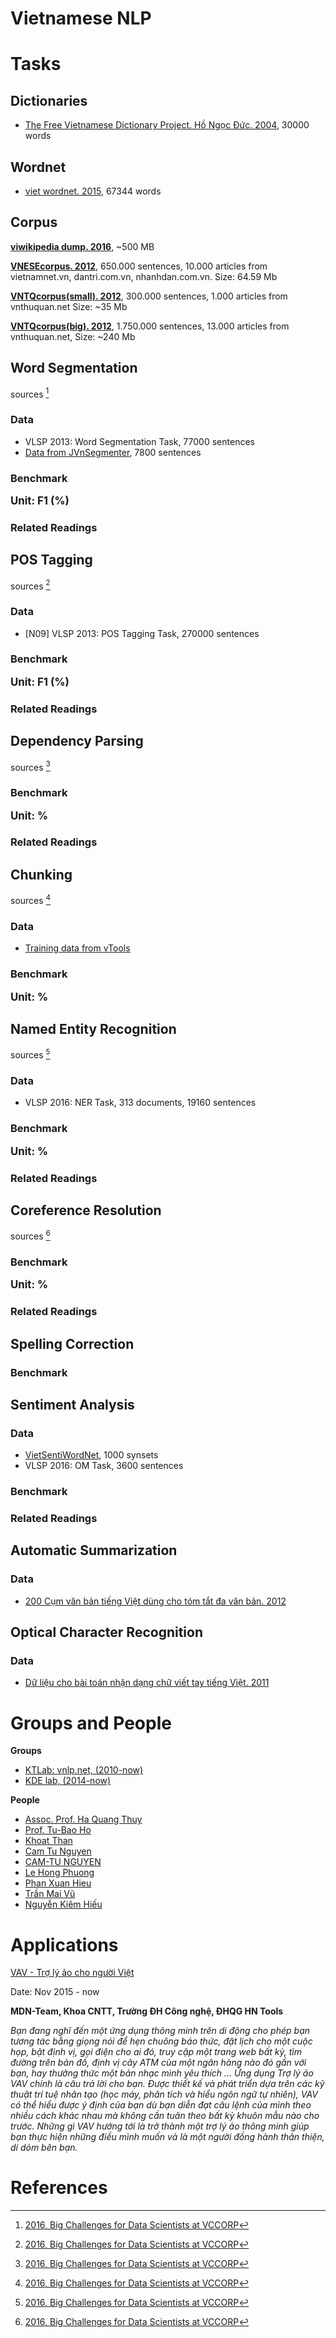 # Vietnamese NLP

<div class="papers" gid="147QdXmHU38Ru7tHYrANXUgvMWzek7Zxi8EkUo-m0unE"></div>

<div class="clear-fix"></div>

# Tasks

## Dictionaries

* [The Free Vietnamese Dictionary Project. Hồ Ngọc Đức. 2004](http://www.informatik.uni-leipzig.de/~duc/Dict/), 30000 words

## Wordnet

* [viet wordnet. 2015](http://viet.wordnet.vn/wnms/editor/search/by-word/y%C3%AAu/2%7Cv), 67344 words

## Corpus

**[viwikipedia dump. 2016](https://dumps.wikimedia.org/viwiki/)**, ~500 MB

**<a href="http://viet.jnlp.org/download-du-lieu-tu-vung-corpus" target="_blank">VNESEcorpus. 2012</a>**, 650.000 sentences, 10.000 articles from vietnamnet.vn, dantri.com.vn, nhanhdan.com.vn. Size: 64.59 Mb

**<a href="http://viet.jnlp.org/download-du-lieu-tu-vung-corpus" target="_blank">VNTQcorpus(small). 2012</a>**, 300.000 sentences, 1.000 articles from vnthuquan.net
Size: ~35 Mb

**<a href="http://viet.jnlp.org/download-du-lieu-tu-vung-corpus" target="_blank">VNTQcorpus(big). 2012</a>**, 1.750.000 sentences, 13.000 articles from vnthuquan.net, Size: ~240 Mb

## Word Segmentation

sources [^1]

### Data

* VLSP 2013: Word Segmentation Task, 77000 sentences
* [Data from JVnSegmenter](http://www.jaist.ac.jp/~hieuxuan/vnwordseg/data/), 7800 sentences

### Benchmark

<big><b>Unit: F1 (%)</b></big>

<div class="benchmarks" gid="1aaKrh8UL6ETdV7TXFR63oip5LVDwD08nSNwRkdNiPRg"></div>

<div class="clearfix"></div>

### Related Readings

<div class="papers" gid="1OAfZGyYyolDdONqnrxq_QMD-KYDZWfejGBjWJXtj0mk"></div>

<div class="clear-fix"></div>

## POS Tagging

sources [^1]

### Data

* [N09] VLSP 2013: POS Tagging Task, 270000 sentences

### Benchmark

<big><b>Unit: F1 (%)</b></big>

<div class="benchmarks" gid="1zJkeL2LveJkSuSCh3668mLwAPUZDWRFvEmsSpYxNNM0"></div>

<div class="clearfix"></div>

### Related Readings

<div class="papers" gid="180S0p1WgCiiMkrMOuLANQuz6j7kwR2oShRdL-xFSgUk"></div>

<div class="clear-fix"></div>

## Dependency Parsing

sources [^1]

### Benchmark

<big><b>Unit: %</b></big>

<div class="benchmarks" gid="1IrtBQ4ncFxq1cRRyJtLYdDWNBNjxTuAZ3nA_ji2QMnY"></div>

<div class="clearfix"></div>

### Related Readings

<div class="papers" gid="1_oIYHf__jKcMvD5pkzjDtSirTr45wWVZe3vsz_K_ZKw"></div>

<div class="clear-fix"></div>

## Chunking

sources [^1]

### Data

* [Training data from vTools](https://github.com/lupanh/vTools/blob/master/data/Chunk/vi-chunk.train)

### Benchmark

<big><b>Unit: %</b></big>

<div class="benchmarks" gid="12ugmnbKfVWVmb8gAW-B1MjMjzVb8SKiZlLObvWB3aM4"></div>

<div class="clearfix"></div>

## Named Entity Recognition

sources [^1]

### Data

* VLSP 2016: NER Task, 313 documents, 19160 sentences

### Benchmark

<big><b>Unit: %</b></big>

<div class="benchmarks" gid="1BltTKewB7COHesGcaFT1WvGUvBN8jomKFCIY7Mcd2WU"></div>

<div class="clearfix"></div>

### Related Readings

<div class="papers" gid="1tKFAWOqcJKeP4neCSqm8GTafMI2EczYPpS0PEAmW7Rg"></div>
<div class="clear-fix"></div>

##  Coreference Resolution

sources [^1]

### Benchmark

<big><b>Unit: %</b></big>

<div class="benchmarks" gid="1bGlmxaKjU57UbTcKVU0N2A_8hMhS0rhC_3YldjOHEY8"></div>

<div class="clearfix"></div>

### Related Readings

<div class="papers" gid="18JbPXphM9HO6HJeOsb52ZislZU8URYL061GyV_I03vQ"></div>

<div class="clear-fix"></div>

## Spelling Correction

### Benchmark

<div class="benchmarks" gid="1a9sT18lHRYehSmggpCz2w-TjMvXpWYdcWnLXKwxhTTQ"></div>

<div class="clearfix"></div>

## Sentiment Analysis

### Data

* [VietSentiWordNet](https://sourceforge.net/projects/vietsentiwordne/), 1000 synsets
* VLSP 2016: OM Task, 3600 sentences

### Benchmark

<div class="benchmarks" gid="1gGINig0rVWNm9tAq8NPm-P4rlnJrPyUC1nYI9FruabM"></div>
<div class="clearfix"></div>

### Related Readings

<div class="papers" gid="1xwkesIyYKDXfcXcLBA7BlQ-AObvrcxp0mBeHyJftxO4"></div>
<div class="clear-fix"></div>

## Automatic Summarization

### Data

* [200 Cụm văn bản tiếng Việt dùng cho tóm tắt đa văn bản. 2012](https://github.com/lupanh/VietnameseMDS)

## Optical Character Recognition

### Data

* [Dữ liệu cho bài toán nhận dạng chữ viết tay tiếng Việt. 2011](https://code.google.com/archive/p/sapphire-ocr/downloads)

# Groups and People

**Groups**

* [KTLab: vnlp.net, (2010-now)](http://vnlp.net/)
* [KDE lab, (2014-now)](http://kde.soict.hust.edu.vn/)

**People**

* [Assoc. Prof. Ha Quang Thuy](http://www.coltech.vnu.edu.vn/~thuyhq/)
* [Prof. Tu-Bao Ho](http://www.jaist.ac.jp/~bao/)
* [Khoat Than](http://is.hust.edu.vn/~khoattq/)
* [Cam Tu Nguyen](http://www.dais.is.tohoku.ac.jp/~ncamtu/index.htm)
* [CAM-TU NGUYEN](http://lamda.nju.edu.cn/nguyenct/?AspxAutoDetectCookieSupport=1)
* [Le Hong Phuong](http://mim.hus.vnu.edu.vn/phuonglh/)
* [Phan Xuan Hieu](https://sites.google.com/site/pxhieu/)
* [Trần Mai Vũ](http://fit.uet.vnu.edu.vn/gioi-thieu/giang-vien/vutm/)
* [Nguyễn Kiêm Hiếu](http://soict.hust.edu.vn/index.php/bo-mon-trung-tam/he-thong-thong-tin/can-bo/227-ts-nguyen-kiem-hieu)

# Applications

[VAV - Trợ lý ảo cho người Việt](https://play.google.com/store/apps/details?id=uet.mdnteam.vav)

Date: Nov 2015 - now

**MDN-Team, Khoa CNTT, Trường ĐH Công nghệ, ĐHQG HN Tools**

*Bạn đang nghĩ đến một ứng dụng thông minh trên di động cho phép bạn tương tác bằng giọng nói để hẹn chuông báo thức, đặt lịch cho một cuộc họp, bật định vị, gọi điện cho ai đó, truy cập một trang web bất kỳ, tìm đường trên bản đồ, định vị cây ATM của một ngân hàng nào đó gần với bạn, hay thưởng thức một bản nhạc mình yêu thích … Ứng dụng Trợ lý ảo VAV chính là câu trả lời cho bạn. Được thiết kế và phát triển dựa trên các kỹ thuật trí tuệ nhân tạo (học máy, phân tích và hiểu ngôn ngữ tự nhiên), VAV có thể hiểu được ý định của bạn dù bạn diễn đạt câu lệnh của mình theo nhiều cách khác nhau mà không cần tuân theo bất kỳ khuôn mẫu nào cho trước. Những gì VAV hướng tới là trở thành một trợ lý ảo thông minh giúp bạn thực hiện những điều mình muốn và là một người đồng hành thân thiện, dí dỏm bên bạn.*

# References

[^1]: [2016, Big Challenges for Data Scientists at VCCORP](https://drive.google.com/file/d/0B6LYda0EhWbSelc2VTlZVFZia1E/view?usp=sharing)

